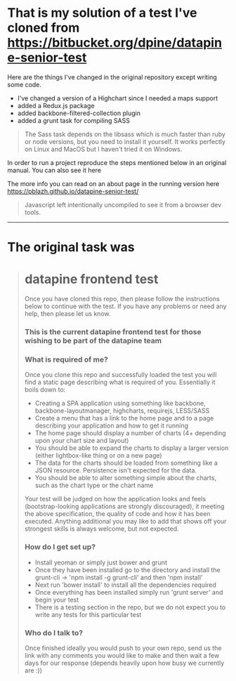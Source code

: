 # That is my solution of a test I've cloned from https://bitbucket.org/dpine/datapine-senior-test

Here are the things I've changed in the original repository except writing some code.

- I've changed a version of a Highchart since I needed a maps support
- added a Redux.js package
- added backbone-filtered-collection plugin
- added a grunt task for compiling SASS

> The Sass task depends on the libsass which is much faster than ruby or node versions, but you need to install it yourself.
> It works perfectly on Linux and MacOS but I haven't tried it on Windows.

In order to run a project reproduce the steps mentioned below in an original manual.
You can also see it here

The more info you can read on an about page in the running version here 
 https://pblazh.github.io/datapine-senior-test/
 
> Javascript left intentionally uncompiled to see it from a browser dev tools.



-------
# The original task was 

> # datapine frontend test #
> 
> Once you have cloned this repo, then please follow the instructions below to continue with the test. If you have any problems or need any help, then please let us know.
> 
> ### This is the current datapine frontend test for those wishing to be part of the datapine team ###
> 
> ### What is required of me? ###
> Once you clone this repo and successfully loaded the test you will find a static page describing what is required of you. Essentially it boils down to:
> 
> * Creating a SPA application using something like backbone, backbone-layoutmanager, highcharts, requirejs, LESS/SASS
> * Create a menu that has a link to the home page and to a page describing your application and how to get it running
> * The home page should display a number of charts (4+ depending upon your chart size and layout)
> * You should be able to expand the charts to display a larger version (either lightbox-like thing or on a new page)
> * The data for the charts should be loaded from something like a JSON resource. Persistence isn't expected for the data.
> * You should be able to alter something simple about the charts, such as the chart type or the chart name
> 
> Your test will be judged on how the application looks and feels (bootstrap-looking applications are strongly discouraged), it meeting the above specification, the quality of code and how it has been executed. Anything additional you may like to add that shows off your strongest skills is always welcome, but not expected.
> 
> ### How do I get set up? ###
> * Install yeoman or simply just bower and grunt
> * Once they have been installed go to the directory and install the grunt-cli -> 'npm install -g grunt-cli' and then 'npm install'
> * Next run 'bower install' to install all the dependencies required
> * Once everything has been installed simply run 'grunt server' and begin your test
> * There is a testing section in the repo, but we do not expect you to write any tests for this particular test
> 
> ### Who do I talk to? ###
> 
> Once finished ideally you would push to your own repo, send us the link with any comments you would like to make and then wait a few days for our response (depends heavily upon how busy we currently are :))
